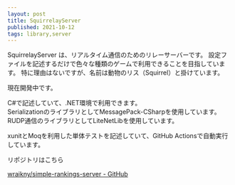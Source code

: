 ```yaml
---
layout: post
title: SquirrelayServer
published: 2021-10-12
tags: library,server
---
```


SquirrelayServer は、リアルタイム通信のためのリレーサーバーです。 設定ファイルを記述するだけで色々な種類のゲームで利用できることを目指しています。 
特に理由はないですが、名前は動物のリス（Squirrel）と掛けています。

現在開発中です。

C#で記述していて、.NET環境で利用できます。  
SerializationのライブラリとしてMessagePack-CSharpを使用しています。  
RUDP通信のライブラリとしてLiteNetLibを使用しています。

xunitとMoqを利用した単体テストを記述していて、GitHub Actionsで自動実行しています。

リポジトリはこちら

[wraikny/simple-rankings-server - GitHub](https://github.com/wraikny/simple-rankings-server)
